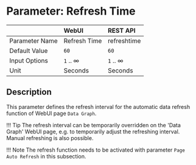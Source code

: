 # Parameter: Refresh Time

|                   | WebUI               | REST API
|:---               |:---                 |:----
| Parameter Name    | Refresh Time        | refreshtime
| Default Value     | `60`                | `60`
| Input Options     | `1` .. &infin;      | `1` .. &infin;
| Unit              | Seconds             | Seconds


## Description

This parameter defines the refresh interval for the automatic data refresh function of WebUI page `Data Graph`.


!!! Tip
    The refresh interval can be temporarily overridden on the 'Data Graph' WebUI page, e.g. to temporarily 
    adjust the refreshing interval. Manual refreshing is also possible.


!!! Note
     The refresh function needs to be activated with parameter `Page Auto Refresh` in this subsection.
